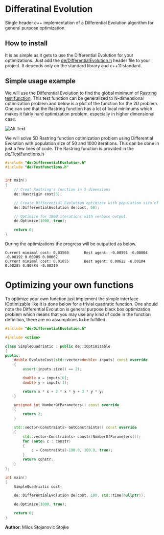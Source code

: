 # Differatinal Evolution
Single header c++ implementation of a Differential Evolution algorithm for general purpose optimization.

## How to install
It is as simple as it gets to use the Differential Evolution for your optimizations. Just add the [de/DifferentialEvolution.h](/de/DifferentialEvolution.h?raw=true) header file to your project. It depends only on the standard library and c++11 standard.

## Simple usage example
We will use the Differential Evolution to find the global minimum of [Rastring test function](https://en.wikipedia.org/wiki/Rastrigin_function). This test function can be generalized to N-dimensional optimization problem and below is a plot of the function for the 2D problem. One can see that the Rastring function has a lot of local minimums which makes it fairly hard optimization problem, especially in higher dimensional case.

![Alt Text](https://upload.wikimedia.org/wikipedia/commons/thumb/8/8b/Rastrigin_function.png/1280px-Rastrigin_function.png)

We will solve 5D Rastring function optimization problem using Differential Evolution with population size of 50 and 1000 iterations. This can be done in just a few lines of code. The Rastring function is provided in the [de/TestFunctions.h](/de/TestFunction.h?raw=true)

```cpp
#include "de/DifferentialEvolution.h"
#include "de/TestFunctions.h"


int main()
{
    // Creat Rastring's function in 5 dimensions
    de::Rastrigin cost(5);

    // Create Differential Evolution optimizer with population size of 50
    de::DifferentialEvolution de(cost, 50);

    // Optimize for 1000 iterations with verbose output.
    de.Optimize(1000, true);

    return 0;
}
```
During the optimizations the progress will be outputted as below.
```
Current minimal cost: 0.03560		Best agent: -0.00591 -0.00004 -0.00192 0.00985 0.00662 
Current minimal cost: 0.01855		Best agent: 0.00622 -0.00104 0.00385 0.00584 -0.00219 
```

# Optimizing your own functions
To optimize your own function just implement the simple interface IOptimizable like it is done below for a trivial quadratic function. One should note the Differential Evolution is general purpose black box optimization problem which means that you may use any kind of code in the function definition, there are no assumptions to be fulfilled.

```cpp
#include "de/DifferentialEvolution.h"

#include <ctime>

class SimpleQuadriatic : public de::IOptimizable
{
public:
    double EvaluteCost(std::vector<double> inputs) const override
    {
        assert(inputs.size() == 2);

        double x = inputs[0];
        double y = inputs[1];

        return x * x + 2 * x * y + 3 * y * y;
    }

    unsigned int NumberOfParameters() const override
    {
        return 2;
    }

    std::vector<Constraints> GetConstraints() const override
    {
        std::vector<Constraints> constr(NumberOfParameters());
        for (auto& c : constr)
        {
            c = Constraints(-100.0, 100.0, true);
        }
        return constr;
    }
};

int main()
{
    SimpleQuadriatic cost;

    de::DifferentialEvolution de(cost, 100, std::time(nullptr));

    de.Optimize(1000, true);

    return 0;
}
```
**Author**: Milos Stojanovic Stojke
